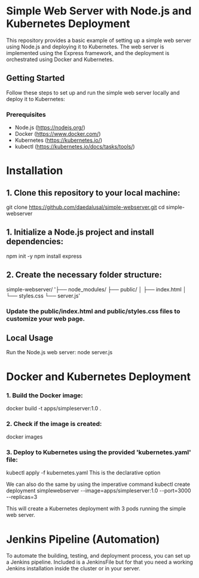 # Simple Web Server with Node.js and Kubernetes Deployment

This repository provides a basic example of setting up a simple web server using Node.js and deploying it to Kubernetes. The web server is implemented using the Express framework, and the deployment is orchestrated using Docker and Kubernetes.

## Getting Started

Follow these steps to set up and run the simple web server locally and deploy it to Kubernetes:

### Prerequisites

- Node.js (https://nodejs.org/)
- Docker (https://www.docker.com/)
- Kubernetes (https://kubernetes.io/)
- kubectl (https://kubernetes.io/docs/tasks/tools/)

# Installation

## 1. Clone this repository to your local machine:

   git clone https://github.com/daedalusal/simple-webserver.git
   cd simple-webserver
## 1. Initialize a Node.js project and install dependencies:
npm init -y
npm install express
## 2. Create the necessary folder structure:
simple-webserver/
'├── node_modules/
├── public/
│   ├── index.html
│   └── styles.css
└── server.js'
### Update the __public/index.html__ and __public/styles.css__ files to customize your web page.

## Local Usage ##
Run the Node.js web server:
node server.js
# Docker and Kubernetes Deployment

### 1. Build the Docker image:
   docker build -t apps/simpleserver:1.0 .
### 2. Check if the image is created:
   docker images
###  3. Deploy to Kubernetes using the provided 'kubernetes.yaml' file:
   kubectl apply -f kubernetes.yaml This is the declarative option
   
   We can also do the same by using the imperative command 
   kubectl create deployment simplewebserver --image=apps/simpleserver:1.0 --port=3000 --replicas=3
  
This will create a Kubernetes deployment with 3 pods running the simple web server.

# Jenkins Pipeline (Automation)
To automate the building, testing, and deployment process, you can set up a Jenkins pipeline. Included is a JenkinsFile but for that you need a working Jenkins installation inside the cluster or in your server.
